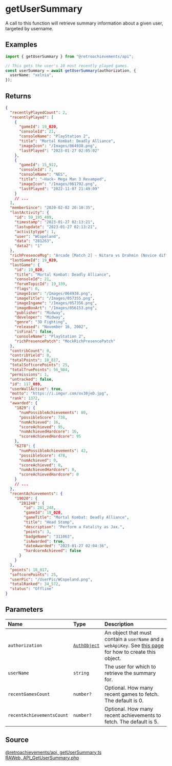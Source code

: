 # getUserSummary

A call to this function will retrieve summary information about a given user, targeted by username.

## Examples

```ts
import { getUserSummary } from "@retroachievements/api";

// This gets the user's 10 most recently played games.
const userSummary = await getUserSummary(authorization, {
  userName: "xelnia",
});
```

## Returns

```json
{
  "recentlyPlayedCount": 2,
  "recentlyPlayed": [
    {
      "gameId": 19_020,
      "consoleId": 21,
      "consoleName": "PlayStation 2",
      "title": "Mortal Kombat: Deadly Alliance",
      "imageIcon": "/Images/064938.png",
      "lastPlayed": "2023-01-27 02:05:02"
    },
    {
      "gameId": 15_922,
      "consoleId": 7,
      "consoleName": "NES",
      "title": "~Hack~ Mega Man 3 Revamped",
      "imageIcon": "/Images/061792.png",
      "lastPlayed": "2022-11-07 21:49:09"
    }
    // ...
  ],
  "memberSince": "2020-02-02 20:10:35",
  "lastActivity": {
    "id": 59_195_489,
    "timestamp": "2023-01-27 02:13:21",
    "lastupdate": "2023-01-27 02:13:21",
    "activitytype": 1,
    "user": "WCopeland",
    "data": "281263",
    "data2": "1"
  },
  "richPresenceMsg": "Arcade [Match 2] - Nitara vs Drahmin (Novice difficulty)",
  "lastGameId": 19_020,
  "lastGame": {
    "id": 19_020,
    "title": "Mortal Kombat: Deadly Alliance",
    "consoleId": 21,
    "forumTopicId": 19_339,
    "flags": 0,
    "imageIcon": "/Images/064938.png",
    "imageTitle": "/Images/057355.png",
    "imageIngame": "/Images/057356.png",
    "imageBoxArt": "/Images/056153.png",
    "publisher": "Midway",
    "developer": "Midway",
    "genre": "3D Fighting",
    "released": "November 16, 2002",
    "isFinal": false,
    "consoleName": "PlayStation 2",
    "richPresencePatch": "MockRichPresencePatch"
  },
  "contribCount": 0,
  "contribYield": 0,
  "totalPoints": 18_817,
  "totalSoftcorePoints": 25,
  "totalTruePoints": 56_984,
  "permissions": 1,
  "untracked": false,
  "id": 117_089,
  "userWallActive": true,
  "motto": "https://i.imgur.com/ov30jeD.jpg",
  "rank": 1372,
  "awarded": {
    "1829": {
      "numPossibleAchievements": 80,
      "possibleScore": 738,
      "numAchieved": 16,
      "scoreAchieved": 95,
      "numAchievedHardcore": 16,
      "scoreAchievedHardcore": 95
    },
    "6278": {
      "numPossibleAchievements": 42,
      "possibleScore": 478,
      "numAchieved": 0,
      "scoreAchieved": 0,
      "numAchievedHardcore": 0,
      "scoreAchievedHardcore": 0
    }
    // ...
  },
  "recentAchievements": {
    "19020": {
      "281248": {
        "id": 281_248,
        "gameId": 19_020,
        "gameTitle": "Mortal Kombat: Deadly Alliance",
        "title": "Head Stomp",
        "description": "Perform a Fatality as Jax.",
        "points": 3,
        "badgeName": "311063",
        "isAwarded": true,
        "dateAwarded": "2023-01-27 02:04:36",
        "hardcoreAchieved": false
      }
    }
  },
  "points": 18_817,
  "softcorePoints": 25,
  "userPic": "/UserPic/WCopeland.png",
  "totalRanked": 34_572,
  "status": "Offline"
}
```

## Parameters

| Name                      | Type                                        | Description                                                                                                                  |
| :------------------------ | :------------------------------------------ | :--------------------------------------------------------------------------------------------------------------------------- |
| `authorization`           | [`AuthObject`](/v1/data-models/auth-object) | An object that must contain a `userName` and a `webApiKey`. See [this page](/getting-started) for how to create this object. |
| `userName`                | `string`                                    | The user for which to retrieve the summary for.                                                                              |
| `recentGamesCount`        | `number?`                                   | Optional. How many recent games to fetch. The default is 0.                                                                  |
| `recentAchievementsCount` | `number?`                                   | Optional. How many recent achievements to fetch. The default is 5.                                                           |

## Source

[@retroachievements/api, getUserSummary.ts](https://github.dev/RetroAchievements/api-js/blob/main/src/user/getUserSummary.ts)  
[RAWeb, API_GetUserSummary.php](https://github.dev/RetroAchievements/RAWeb/blob/master/public/API/API_GetUserSummary.php)
